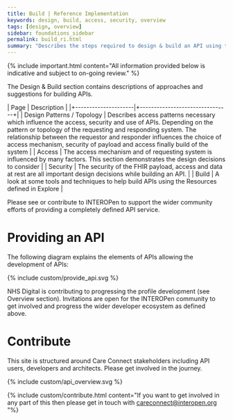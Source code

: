 ```yaml
---
title: Build | Reference Implementation
keywords: design, build, access, security, overview
tags: [design, overview]
sidebar: foundations_sidebar
permalink: build_ri.html
summary: "Describes the steps required to design & build an API using the Care Connect profiles described in Explore"
---
```


{% include important.html content="All information provided below is indicative and subject to on-going review." %}

The Design & Build section contains descriptions of approaches and suggestions for building APIs.

| Page              |  Description    |
|+---------------------|+--------------------------------+|
| Design Patterns / Topology | Describes access patterns necessary which influence the access, security and use of APIs. Depending on the pattern or topology of the requesting and responding system. The relationship between the requestor and responder influences the choice of access mechanism, security of payload and access finally build of the system |
| Access | The access mechanism and of requesting system is influenced by many factors. This section demonstrates the design decisions to consider | 
| Security | The security of the FHIR payload, access and data at rest are all important design decisions while building an API. | 
| Build | A look at some tools and techniques to help build APIs using the Resources defined in Explore | 

Please see or contribute to INTEROPen to support the wider community efforts of providing a completely defined API service.


# Providing an API #

The following diagram explains the elements of APIs allowing the development of APIs:

{% include custom/provide_api.svg %}

NHS Digital is contributing to progressing the profile development (see Overview section). Invitations are open for the INTEROPen community to get involved and progress the wider developer ecosystem as defined above. 


# Contribute #

This site is structured around Care Connect stakeholders including API users, developers and architects. Please get involved in the journey.

{% include custom/api_overview.svg %}

{% include custom/contribute.html content="If you want to get involved in any part of this then please get in touch with careconnect@interopen.org "%}

